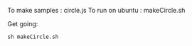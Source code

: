 
To make samples : circle.js
To run on ubuntu : makeCircle.sh

Get going:

```
sh makeCircle.sh
```

